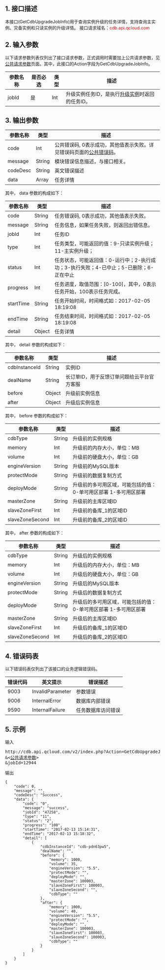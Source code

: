 ## 1. 接口描述
本接口(GetCdbUpgradeJobInfo)用于查询实例升级的任务详情，支持查询主实例、灾备实例和只读实例的升级详情。
接口请求域名：<font style='color:red'>cdb.api.qcloud.com </font>


## 2. 输入参数
以下请求参数列表仅列出了接口请求参数，正式调用时需要加上公共请求参数，见<a href='/document/product/236/6921' title='公共请求参数'>公共请求参数</a>页面。其中，此接口的Action字段为GetCdbUpgradeJobInfo。

| 参数名称 | 是否必选  | 类型 | 描述 |
|---------|---------|---------|---------|
| jobId | 是 | Int | 升级实例任务ID，是执行[升级实例](/document/product/236/7164)时返回的任务ID。|


## 3. 输出参数
| 参数名称 | 类型 | 描述 |
|---------|---------|---------|
| code | Int | 公共错误码, 0表示成功，其他值表示失败。详见错误码页面的<a href='/doc/api/372/%E9%94%99%E8%AF%AF%E7%A0%81#1.E3.80.81.E5.85.AC.E5.85.B1.E9.94.99.E8.AF.AF.E7.A0.81' title='公共错误码'>公共错误码</a>。|
| message | String | 模块错误信息描述，与接口相关。|
| codeDesc | String | 英文错误描述 |
| data | Array | 任务详情 |
其中， data 参数的构成如下：

| 参数名称 | 类型 | 描述 |
|---------|---------|---------|
| code | String | 任务错误码, 0表示成功，其他值表示失败。 |
| message | String | 任务信息，如果任务失败，则返回出错信息。 |
| jobId | Int | 任务ID |
| type | Int | 任务类型，可能返回的值：9-只读实例升级；11-主实例升级； |
| status | Int | 任务状态，可能返回值：0-运行中；2-执行成功；3-执行失败；4-已中止；5-已删除；6-正在中止 |
| progress | Int | 任务进度，取值范围：[0-100]，其中，0表示任务开始，100表示任务完成。 |
| startTime | String | 任务开始时间，时间格式如：2017-02-05 18:19:08 |
| endTime | String | 任务结束时间，时间格式如：2017-02-05 18:19:08 |
| detail | Object | 任务详情 |
其中， detail 参数的构成如下：

| 参数名称 | 类型 | 描述 |
|---------|---------|---------|
| cdbInstanceId | String | 实例ID |
| dealName | String | 长订单ID，用于反馈订单问题给云平台官方客服 |
| before | Object | 升级前实例信息 |
| after | Object | 升级后实例信息 |
其中， before 参数的构成如下：

| 参数名称 | 类型 | 描述 |
|---------|---------|---------|
| cdbType | String | 升级前的实例规格 |
| memory | Int | 升级前的内存大小，单位：MB |
| volume | Int | 升级前的硬盘大小，单位：GB |
| engineVersion | String | 升级前的MySQL版本 |
| protectMode | String | 升级前的数据复制方式 |
| deployMode | String | 升级前的多可用区域，可能包括的值：0-单可用区部署 1-多可用区部署 |
| masterZone | String | 升级前的主库区域ID |
| slaveZoneFirst | Int | 升级前的备库_1的区域ID |
| slaveZoneSecond | Int | 升级前的备库_2的区域ID |
其中， after 参数的构成如下：

| 参数名称 | 类型 | 描述 |
|---------|---------|---------|
| cdbType | String | 升级后的实例规格 |
| memory | Int | 升级后的内存大小，单位：MB |
| volume | Int | 升级后的硬盘大小，单位：GB |
| engineVersion | String | 升级后的MySQL版本 |
| protectMode | String | 升级后的数据复制方式 |
| deployMode | String | 升级后的多可用区域，可能包括的值：0-单可用区部署 1-多可用区部署 |
| masterZone | String | 升级后的主库区域ID |
| slaveZoneFirst | Int | 升级后的备库_1的区域ID |
| slaveZoneSecond | Int | 升级后的备库_2的区域ID |


## 4. 错误码表
以下错误码表仅列出了该接口的业务逻辑错误码。

| 错误代码 | 英文提示 | 错误描述 |
|---------|---------|---------|
| 9003 | InvalidParameter | 参数错误 |
| 9006 | InternalError | 数据库内部错误 |
| 9590 | InternalFailure | 任务数据库访问错误 |


## 5. 示例
输入
<pre>
http://cdb.api.qcloud.com/v2/index.php?Action=GetCdbUpgradeJobInfo
&<<a href="/document/product/236/6921">公共请求参数</a>>
&jobId=12944
</pre>

输出
```
{
    "code": 0,
    "message": "",
    "codeDesc": "Success",
    "data": {
        "code": "0",
        "message": "success",
        "jobId": "47258",
        "type": "11",
        "status": "2",
        "progress": "100",
        "startTime": "2017-02-13 15:14:31",
        "endTime": "2017-02-13 15:18:32",
        "detail": [
            {
                "cdbInstanceId": "cdb-pdn63pw5",
                "dealName": "",
                "before": {
                    "memory": 1000,
                    "volume": 35,
                    "engineVersion": "5.5",
                    "protectMode": "",
                    "deployMode": "",
                    "masterZone": 100003,
                    "slaveZoneFirst": 100003,
                    "slaveZoneSecond": "",
                    "cdbType": ""
                },
                "after": {
                    "memory": 1000,
                    "volume": 40,
                    "engineVersion": "5.5",
                    "protectMode": "",
                    "deployMode": "",
                    "masterZone": 100003,
                    "slaveZoneFirst": 100003,
                    "slaveZoneSecond": 100003,
                    "cdbType": ""
                }
            }
        ]
    }
}
```

